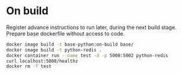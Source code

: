 # On build

Register advance instructions to run later, during the next build stage. Prepare base dockerfile without access to code.

```sh
docker image build -t base-python:on-build base/
docker image build -t python-redis .
docker container run --name test -d -p 5008:5002 python-redis
curl localhost:5008/healthz
docker rm -f test
```